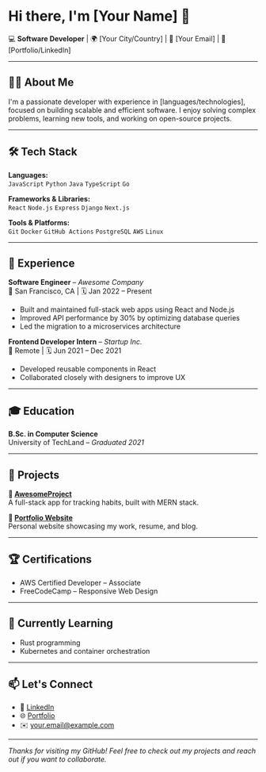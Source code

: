 # Hi there, I'm [Your Name] 👋

💻 **Software Developer** | 🌍 [Your City/Country] | 📧 [Your Email] | 🔗 [Portfolio/LinkedIn]

---

## 👨‍💻 About Me

I'm a passionate developer with experience in [languages/technologies], focused on building scalable and efficient software. I enjoy solving complex problems, learning new tools, and working on open-source projects.

---

## 🛠️ Tech Stack

**Languages:**  
`JavaScript` `Python` `Java` `TypeScript` `Go`  

**Frameworks & Libraries:**  
`React` `Node.js` `Express` `Django` `Next.js`

**Tools & Platforms:**  
`Git` `Docker` `GitHub Actions` `PostgreSQL` `AWS` `Linux`

---

## 💼 Experience

**Software Engineer** – *Awesome Company*  
📍 San Francisco, CA | 🗓️ Jan 2022 – Present  
- Built and maintained full-stack web apps using React and Node.js  
- Improved API performance by 30% by optimizing database queries  
- Led the migration to a microservices architecture

**Frontend Developer Intern** – *Startup Inc.*  
📍 Remote | 🗓️ Jun 2021 – Dec 2021  
- Developed reusable components in React  
- Collaborated closely with designers to improve UX

---

## 🎓 Education

**B.Sc. in Computer Science**  
University of TechLand – *Graduated 2021*

---

## 🚀 Projects

**🔗 [AwesomeProject](https://github.com/yourusername/awesomeproject)**  
A full-stack app for tracking habits, built with MERN stack.

**🔗 [Portfolio Website](https://yourportfolio.com)**  
Personal website showcasing my work, resume, and blog.

---

## 🏆 Certifications

- AWS Certified Developer – Associate
- FreeCodeCamp – Responsive Web Design

---

## 🌱 Currently Learning

- Rust programming  
- Kubernetes and container orchestration  

---

## 📫 Let's Connect

- 💼 [LinkedIn](https://linkedin.com/in/yourprofile)  
- 🌐 [Portfolio](https://yourportfolio.com)  
- ✉️ your.email@example.com

---

*Thanks for visiting my GitHub! Feel free to check out my projects and reach out if you want to collaborate.*

